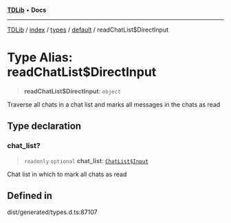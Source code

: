 [**TDLib**](../../../../../../README.md) • **Docs**

***

[TDLib](../../../../../../modules.md) / [index](../../../../../README.md) / [types](../../../README.md) / [default](../README.md) / readChatList$DirectInput

# Type Alias: readChatList$DirectInput

> **readChatList$DirectInput**: `object`

Traverse all chats in a chat list and marks all messages in the chats as read

## Type declaration

### chat\_list?

> `readonly` `optional` **chat\_list**: [`ChatList$Input`](ChatList$Input.md)

Chat list in which to mark all chats as read

## Defined in

dist/generated/types.d.ts:87107
